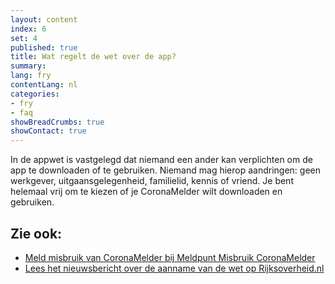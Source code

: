 ```yaml
---
layout: content
index: 6
set: 4
published: true
title: Wat regelt de wet over de app?
summary: 
lang: fry
contentLang: nl
categories:
- fry
- faq
showBreadCrumbs: true
showContact: true
---
```

In de appwet is vastgelegd dat niemand een ander kan verplichten om de app te downloaden of te gebruiken. Niemand mag hierop aandringen: geen werkgever, uitgaansgelegenheid, familielid, kennis of vriend. Je bent helemaal vrij om te kiezen of je CoronaMelder wilt downloaden en gebruiken.  

## Zie ook:
- [Meld misbruik van CoronaMelder bij Meldpunt Misbruik CoronaMelder](/nl/faq/21-waar-meld-ik-misbruik/) 
- <a href="https://www.rijksoverheid.nl/onderwerpen/coronavirus-app/nieuws/2020/10/06/eerste-kamer-stemt-in-met-tijdelijke-appwet" target="_blank" rel="noopener noreferrer">Lees het nieuwsbericht over de aanname van de wet op Rijksoverheid.nl</a>

